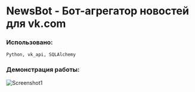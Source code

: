 # NewsBot - Бот-агрегатор новостей для vk.com

### Использовано: 
    Python, vk_api, SQLAlchemy
    
### Демонстрация работы:
![Screenshot1](http://dl3.joxi.net/drive/2019/11/15/0038/4064/2539488/88/d303ac72e7.png)
